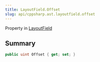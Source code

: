 ```yaml
---
title: LayoutField.Offset
slug: api/cppsharp.ast.layoutfield.offset
---
```

Property in [LayoutField](/api/cppsharp/ast/layoutfield)

## Summary



```csharp
public uint Offset { get; set; }
```

